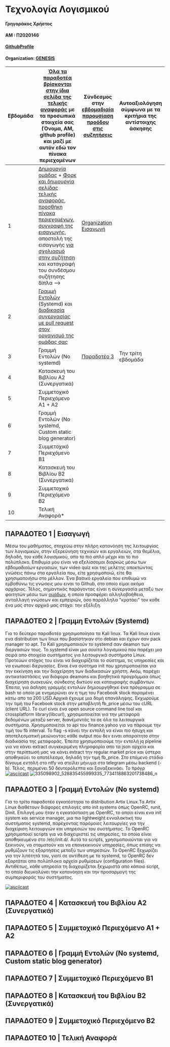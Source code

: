 
# Τεχνολογία Λογισμικού

#### Γρηγοράκος Χρήστος

#### ΑΜ : Π2020146

**[GithubProfile](https://github.com/x-dot)** 

#### Organization: [GENESIS](https://github.com/Genesis-The-Beginning)

| Εβδομάδα | [Όλα τα παραδοτέα βρίσκονται στην ίδια σελίδα της τελικής αναφοράς](https://epidrome.github.io/teaching/deliverables/) με τα προσωπικά στοιχεία σας (Όνομα, ΑΜ, github profile) και μαζί με αυτόν εδώ τον πίνακα περιεχομένων | Σύνδεσμος στην [εβδομαδιαία παρουσίαση προόδου στις συζητήσεις](https://github.com/courses-ionio/help/discussions/categories/show-and-tell) | Αυτοαξιολόγηση σύμφωνα με τα κριτήρια της αντίστοιχης άσκησης |
| --- | --- | --- | --- |
| 1 | [Δημιουργία ομάδας](https://epidrome.github.io/teaching/team/) + [Φορκ και δημιουργία σελίδας τελικής αναφοράς](https://epidrome.github.io/teaching/guide/), [προσθήκη πίνακα περιεχομένων](https://raw.githubusercontent.com/courses-ionio/sw/master/README.md), [συγγραφή της εισαγωγής](https://epidrome.github.io/teaching/intro/), αποστολή της εισαγωγής [για σχολιασμό στην συζήτηση](https://github.com/courses-ionio/sw/discussions/categories/show-and-tell) και καταγραφή του συνδέσμου συζήτησης δίπλα --> | [Organization](https://github.com/courses-ionio/sw/discussions/1133#discussioncomment-4960750) [Εισαγωγή](https://github.com/courses-ionio/sw/discussions/1219) | |
| 2 | [Γραμμή Εντολών](https://epidrome.github.io/teaching/cli) (Systemd) και [διαδικασία συνεργασίας με pull request στον οργανισμό της ομάδας σας](https://epidrome.github.io/teaching/team) | | |
| 3 | Γραμμή Εντολών (No systemd) |[Παραδοτέο 3](https://github.com/x-dot/sw/blob/2020146/projects/2020146/README.md#%CF%80%CE%B1%CF%81%CE%B1%CE%B4%CE%BF%CF%84%CE%B5%CE%BF-3--%CE%B3%CF%81%CE%B1%CE%BC%CE%BC%CE%AE-%CE%B5%CE%BD%CF%84%CE%BF%CE%BB%CF%8E%CE%BD-no-systemd)| Την τρίτη εβδομάδα |
| 4 | Κατασκευή του Βιβλίου Α2 (Συνεργατικά) | | |
| 5 | Συμμετοχικό Περιεχόμενο A1 + A2 | | |
| 6 | Γραμμή Εντολών (No systemd, Custom static blog generator) | | |
| 7 | Συμμετοχικό Περιεχόμενο B1 | | |
| 8 | Κατασκευή του Βιβλίου Β2 (Συνεργατικά) | | |
| 9 | Συμμετοχικό Περιεχόμενο B2 | | |
| 10 | Τελική Αναφορά* | | |

## ΠΑΡΑΔΟΤΕΟ 1 | Εισαγωγή

Μέσω του μαθήματος, στοχεύω στην πλήρη κατανόηση της λειτουργίας των λογισμικών, στην εξερεύνηση
τεχνικών και εργαλειών, στα θεμέλια, δηλαδή, του κάθε λογισμικού, απο το πιο απλό μέχρι και το
πιο πολύπλοκο. Επιθυμία μου είναι να εξελίσσομαι διαρκώς  μέσω των εβδομαδιαίων εργασιών,
των video quiz και της μελέτης αποκτώντας γνώσεις πάνω στα εργαλεία που, είτε χρησιμοποιώ, είτε θα
χρησιμοποιήσω στο μέλλον. Ένα βασικό εργαλείο που επιθυμώ να εμβαθύνω τις γνώσεις μου ειναι το 
Github, στο οποίο είμαι ακόμα αρχάριος. Τέλος, σημαντικός παράγοντας είναι η συνεργασία μεταξύ των φοιτητών
μέσω των [ομάδων](https://github.com/Genesis-The-Beginning), η οποία προσφέρει αλληλοβοήθεια, ανταλλαγή γνώσεων και εμπειριών, όσο παράλληλα
"κρατάει" τον καθε ένα μας στον αρχικό μας στόχο: την εξέλιξη. 

## ΠΑΡΑΔΟΤΕΟ 2 | Γραμμη Εντολών (Systemd)
Για το δεύτερο παραδοτέο χρησιμοποίησα τα Kali linux. Τα Kali linux είναι ενα distribution των linux που βασίστηκαν στο debian και έχουν σαν pack manager το apt. Tα Kali χρησιμοποιούν το systemd σαν deamon των διεργασιών τους. Το systemd είναι μια σουίτα λογισμικού που παρέχει μια σειρά απο στοιχεία συστήματος για λειτουργικά συστήματα Linux. Προτεύων στόχος του είναι  να διαχειρίζεται το σύστημα, τις υπηρεσίες και να ενωποιεί διεργασίες. Είναι ένα σύστημα init που χρησιμοποιείται για την εκκίνηση και την διαχείρηση των διαδικασιών χρήστη. Ακόμ, παρέχει αντικαταστάσεις για διάφορα deamons και βοηθητικά προγράμμαα όπως διαχείρηση συσκευών, σύνδεσης δικτύου και καταγραφής συμβάντων. Έπειτα, για άσληση γραμμής εντολών δημιουργήθηκε ένα πρόγραμμα σε bash το οποίο με ενημερώνει αν η τιμη του Facebook stock παραμένει κάτω απο τα 200 USD.Αρχικά έχουμε μια δομή επανάληψης. Εκχωρούμε την τιμή του Facebook stock στην μεταβλητή fb_price μέσω του cURL (client URL). To curl είναι ένα  open source command line tool και crossplatform library(libcurl), χρησιμοποιείται για την μεταφορά δεδομένων μεταξύ server, διανέμοντάς τα σε όλα τα λειτουργικά συστήματα. Χρησιμοποιείται το api του finance.yahoo για να πάρουμε την τιμή του fb interval. Το flag -s κάνει την εντολή να είναι πιο ήσυχη και αποτελεσματική μειώνοντας κάθε output που δεν ειναι απαραίτητο στην διαδικασία της μεταφοράς. Έπειτα χρησιμοποιούμε την εντολή jq pipeline για να κάνει extract συγκεκριμένη πληροφορία απο τα json αρχεία  και στην περίπτωσή μας να κάνει extract την regular market price και ύστερα αποθηκεύει το αποτέλεσμα, δηλαδή την τιμή fb_price. Στο επόμενο στάδιο δίνουμε εντολή στο ntfy να στείλει μήνυμα στο telegram μέσω backend (-b). Τέλος, περιμένει 50 δευτερόλεπτα και ξαναξεκινάει. Το πρόγρ
[![asciicast](https://asciinema.org/a/pKJgDTSXV51329gbknWbCd9gh.svg)](https://asciinema.org/a/pKJgDTSXV51329gbknWbCd9gh)
![335098902_528835455999335_7734118863201738486_n](https://user-images.githubusercontent.com/59845451/224355511-2829ee38-3f46-4dc8-a295-a3c26d146637.jpg)
## ΠΑΡΑΔΟΤΕΟ 3 | Γραμμή Εντολών (No systemd)
Για το τρίτο παραδοτέο εγκατέστησα το distribution Artix Linux.Τα Artix Linux διαθέτουν διάφορες επιλογές απο init systems όπως OpenRC, runit, Dinit.
Επιλογή μου ήταν η εγκατάσταση με OpenRC, το οποίο είναι ενα init system και service manager, μια 
πιο lightweight ενναλακτική του συστήματος systemd, παρέχοντας παρόμοιες λειτουργίες για την διαχείριση
λειτουργιών και υπηρεσιών του συστήματος. Το OpenRC χρησιμοποιεί scripts για να διαχειριστεί τις
υπηρεσίες, τα οποία είναι αποθηκευμένα στο /etc/init.d/. Αυτά τα scripts, χρησιμοποιούνται για να ξεκινούν,
να σταματούν και να επανεκκινούν υπηρεσίες, όπως επίσης να ρυθμίζουν τις εξαρτήσεις μεταξύ των
υπηρεσιών. Το OpenRC  ξεχωρίζει για την λιτότητά του, γιατί σε αντίθεση με το systemd, το OpenRC δεν εξαρτάται
απο πολύπλοκα αρχεία ρυθμίσεων (configuration files). Αντιθέτως, κάθε υπηρεσία τη διαχειρίζεται ξεχωριστά απο κάποιο script, το οποίο διευκολύνει την κατανόηση και την προσαρμογή της συμπεριφοράς του συστήματος.

[![asciicast](https://asciinema.org/a/fkiahpf9pukKjpRSDOfinPhZ6.svg)](https://asciinema.org/a/fkiahpf9pukKjpRSDOfinPhZ6)

## ΠΑΡΑΔΟΤΕΟ 4 | Κατασκευή του Βιβλίου Α2 (Συνεργατικά)

## ΠΑΡΑΔΟΤΕΟ 5 | Συμμετοχικό Περιεχόμενο A1 + A2

## ΠΑΡΑΔΟΤΕΟ 6 | Γραμμή Εντολών (No systemd, Custom static blog generator)

## ΠΑΡΑΔΟΤΕΟ 7 | Συμμετοχικό Περιεχόμενο B1

## ΠΑΡΑΔΟΤΕΟ 8 | Κατασκευή του Βιβλίου Β2 (Συνεργατικά)

## ΠΑΡΑΔΟΤΕΟ 9 | Συμμετοχικό Περιεχόμενο B2

## ΠΑΡΑΔΟΤΕΟ 10 | Τελική Αναφορά
